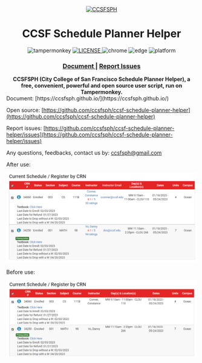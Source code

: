 <p align="center">
  <a href="https://github.com/ccsfsph/ccsf-schedule-planner-helper" title="click to access">
    <img width="100" height="100" src="https://ccsf.collegescheduler.com/favicon.ico" alt="CCSFSPH">
  </a>
</p>
<h1 align="center">CCSF Schedule Planner Helper</h1>

<p align="center">
  <img src="https://img.shields.io/badge/TamperMonkey-v4.13-brightgreen.svg?style=flat-square" alt="tampermonkey">
  <a href="LICENSE">
    <img src="https://img.shields.io/badge/license-GPLv3.0-lightgrey.svg?style=flat-square" alt="LICENSE">
  </a>
  <img src="https://img.shields.io/badge/Chrome-≥76.0-brightgreen.svg?style=flat-square" alt="chrome">
  <img src="https://img.shields.io/badge/Edge-≥88.0-brightgreen.svg?style=flat-square" alt="edge">
  <img src="https://img.shields.io/badge/Platform-Windows%20%7C%20Mac%20%7C%20Linux-blue.svg?style=flat-square" alt="platform">
</p>

<div align="center">
  <h3>
    <a href="https://ccsfsph.github.io/">
      Document
    </a>
    <span> | </span>
    <a href="https://github.com/ccsfsph/ccsf-schedule-planner-helper/issues">
      Report Issues
    </a>
  </h3>
</div>

<div align="center">
  <strong>CCSFSPH (City College of San Francisco Schedule Planner Helper), a free, convenient, powerful and open source user script, run on Tampermonkey.</strong><br>
</div>
Document: [https://ccsfsph.github.io/](https://ccsfsph.github.io/)

Open source: [https://github.com/ccsfsph/ccsf-schedule-planner-helper](https://github.com/ccsfsph/ccsf-schedule-planner-helper)

Report issues: [https://github.com/ccsfsph/ccsf-schedule-planner-helper/issues](https://github.com/ccsfsph/ccsf-schedule-planner-helper/issues)

Any questions, feedbacks, contact us by: [ccsfsph@gmail.com](mailto:ccsfsph@gmail.com)

After use:

![image-20221208162905749](./pictures/README/image-20221208162905749.png)

Before use:

![image-20221208162924433](./pictures/README/image-20221208162924433.png)

